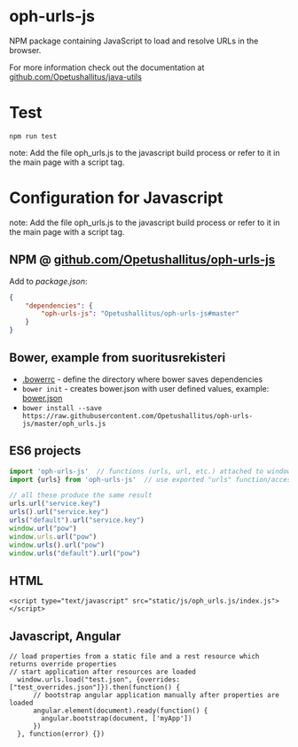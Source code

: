 # oph-urls-js

NPM package containing JavaScript to load and resolve URLs in the browser.

For more information check out the documentation at [github.com/Opetushallitus/java-utils](https://github.com/Opetushallitus/java-utils/tree/master/java-properties)

# Test

`npm run test`

note: Add the file oph_urls.js to the javascript build process or refer to it in the main page with a script tag.

# Configuration for Javascript

note: Add the file oph_urls.js to the javascript build process or refer to it in the main page with a script tag.

## NPM @ [github.com/Opetushallitus/oph-urls-js](https://github.com/Opetushallitus/oph-urls-js)

Add to _package.json_:

```json
{
    "dependencies": {
        "oph-urls-js": "Opetushallitus/oph-urls-js#master"
    }
}
```

## Bower, example from suoritusrekisteri

* [.bowerrc](https://github.com/Opetushallitus/hakurekisteri/blob/master/.bowerrc) - define the directory where bower saves dependencies
* `bower init` - creates bower.json with user defined values, example: [bower.json](https://github.com/Opetushallitus/hakurekisteri/blob/master/bower.json) 
* `bower install --save https://raw.githubusercontent.com/Opetushallitus/oph-urls-js/master/oph_urls.js`

## ES6 projects
```javascript
import 'oph-urls-js'  // functions (urls, url, etc.) attached to window
import {urls} from 'oph-urls-js'  // use exported "urls" function/accessor in code 

// all these produce the same result
urls.url("service.key")
urls().url("service.key")
urls("default").url("service.key")
window.url("pow")
window.urls.url("pow")
window.urls().url("pow")
window.urls("default").url("pow")
```

## HTML

    <script type="text/javascript" src="static/js/oph_urls.js/index.js"></script>

## Javascript, Angular

    // load properties from a static file and a rest resource which returns override properties
    // start application after resources are loaded
      window.urls.load("test.json", {overrides: ["test_overrides.json"]}).then(function() {
          // bootstrap angular application manually after properties are loaded
          angular.element(document).ready(function() {
            angular.bootstrap(document, ['myApp'])
          })
      }, function(error) {})
